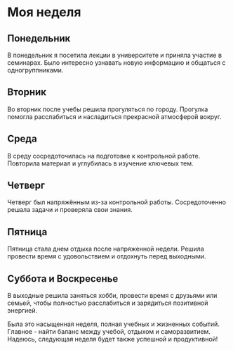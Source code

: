 # Моя неделя

## Понедельник
В понедельник я посетила лекции в университете и приняла участие в семинарах. Было интересно узнавать новую информацию и общаться с одногруппниками.

## Вторник
Во вторник после учебы решила прогуляться по городу. Прогулка помогла расслабиться и насладиться прекрасной атмосферой вокруг.

## Среда
В среду сосредоточилась на подготовке к контрольной работе. Повторила материал и углубилась в изучение ключевых тем.

## Четверг
Четверг был напряжённым из-за контрольной работы. Сосредоточенно решала задачи и проверяла свои знания.

## Пятница
Пятница стала днем отдыха после напряженной недели. Решила провести время с удовольствием и отдохнуть перед выходными.

## Суббота и Воскресенье
В выходные решила заняться хобби, провести время с друзьями или семьей, чтобы полностью расслабиться и зарядиться позитивной энергией.

Была это насыщенная неделя, полная учебных и жизненных событий. Главное - найти баланс между учебой, отдыхом и саморазвитием. Надеюсь, следующая неделя будет также успешной и продуктивной!


